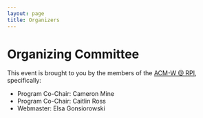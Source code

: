 ```yaml
---
layout: page
title: Organizers
---
```


# Organizing Committee

This event is brought to you by the members of the [ACM-W @ RPI](http://acmw.cs.rpi.edu), specifically:

- Program Co-Chair: Cameron Mine
- Program Co-Chair: Caitlin Ross
- Webmaster: Elsa Gonsiorowski

